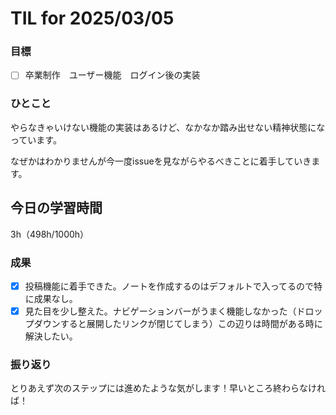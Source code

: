 # TIL for 2025/03/05

### 目標

- [ ] 卒業制作　ユーザー機能　ログイン後の実装

### ひとこと

やらなきゃいけない機能の実装はあるけど、なかなか踏み出せない精神状態になっています。

なぜかはわかりませんが今一度issueを見ながらやるべきことに着手していきます。


## 今日の学習時間

3h（498h/1000h）
  
### 成果

- [x] 投稿機能に着手できた。ノートを作成するのはデフォルトで入ってるので特に成果なし。
- [x] 見た目を少し整えた。ナビゲーションバーがうまく機能しなかった（ドロップダウンすると展開したリンクが閉じてしまう）この辺りは時間がある時に解決したい。
 
### 振り返り 

とりあえず次のステップには進めたような気がします！早いところ終わらなければ！
